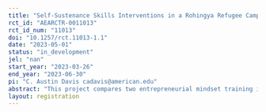 ```yaml
---
title: "Self-Sustenance Skills Interventions in a Rohingya Refugee Camp"
rct_id: "AEARCTR-0011013"
rct_id_num: "11013"
doi: "10.1257/rct.11013-1.1"
date: "2023-05-01"
status: "in_development"
jel: "nan"
start_year: "2023-03-26"
end_year: "2023-06-30"
pi: "C. Austin Davis cadavis@american.edu"
abstract: "This project compares two entrepreneurial mindset training interventions (personal initiative training and effectuation training) in their capacity to support the self-sustenance of Rohingya refugees in the Kutupalong refugee camp. It is the first project that directly compares these two promising approaches to foster an entrepreneurial mindset. In a pilot randomized controlled trial (RCT) including 150 individuals in three experimental groups (two training groups and a non-treatment control group), we examine the effect of both training programs on refugees’ life prospects, with a particular focus on their ability to be self-supporting. In case of success of this pilot, we aim to conduct a large scale-up RCT with 2,000 individuals. Our project aims to help governments around the world in their endeavors to support refugees and to enable successful repatriation. It also Informs the training literature and training practice by shedding light on promising ways to foster an entrepreneurial mindset in vulnerable populations."
layout: registration
---
```


